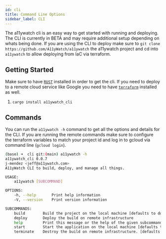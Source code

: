 ```yaml
---
id: cli
title: Command Line Options
sidebar_label: CLI
---
```


The a11ywatch cli is an easy way to get started with running and deploying. The CLI is currently in BETA and may require additional setup depending on whats being done.
If you are using the CLI to deploy make sure to `git clone https://github.com/A11yWatch/a11ywatch` the a11ywatch project and cd into `a11ywatch` to allow deploying from IaC via terraform.

## Getting Started

Make sure to have [`RUST`](https://www.rust-lang.org/tools/install) installed in order to get the cli. If you need to deploy to a remote cloud service like Google
you need to have [`terraform`](https://learn.hashicorp.com/tutorials/terraform/install-cli) installed as well.

1. `cargo install a11ywatch_cli`

## Commands

You can run the `a11ywatch -h` command to get all the options and details for the CLI.
If you are running the remote commands make sure to configure the terraform variables to match your project id and log in to gcloud via command line (`gcloud login`).

```sh
(base) ➜  cli git:(main) a11ywatch -h
a11ywatch_cli 0.0.7
j-mendez <jeff@a11ywatch.com>
A11yWatch CLI to build, deploy, and manage all things.

USAGE:
    a11ywatch [SUBCOMMAND]

OPTIONS:
    -h, --help       Print help information
    -V, --version    Print version information

SUBCOMMANDS:
    build        Build the project on the local machine [defaults to docker runtime]
    deploy       Deploy the build on remote infrastructure
    help         Print this message or the help of the given subcommand(s)
    start        Start the application on the local machine [defaults to docker runtime]
    terminate    Destroy the build on remote infrastructure. [defaults: GCP]
```
